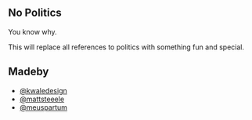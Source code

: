 ## No Politics
You know why.

This will replace all references to politics with something fun and special.

## Madeby
 - <a href='https://twitter.com/kwaledesign'>@kwaledesign</a>
 - <a href='https://twitter.com/mattsteeele'>@mattsteeele</a>
 - <a href='https://twitter.com/meuspartum'>@meuspartum</a>